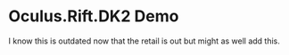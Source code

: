 # Oculus.Rift.DK2 Demo
I know this is outdated now that the retail is out but might as well add this.
